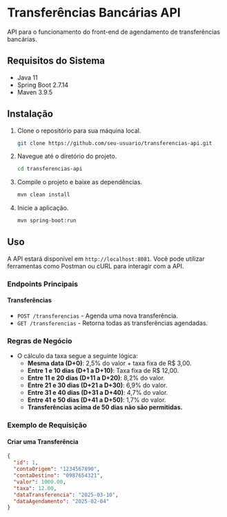 # Transferências Bancárias API

API para o funcionamento do front-end de agendamento de transferências bancárias.

## Requisitos do Sistema

- Java 11
- Spring Boot 2.7.14
- Maven 3.9.5

## Instalação

1. Clone o repositório para sua máquina local.
    ```bash
    git clone https://github.com/seu-usuario/transferencias-api.git
    ```

2. Navegue até o diretório do projeto.
    ```bash
    cd transferencias-api
    ```

3. Compile o projeto e baixe as dependências.
    ```bash
    mvn clean install
    ```

4. Inicie a aplicação.
    ```bash
    mvn spring-boot:run
    ```

## Uso

A API estará disponível em `http://localhost:8081`. Você pode utilizar ferramentas como Postman ou cURL para interagir com a API.

### Endpoints Principais

#### Transferências
- `POST /transferencias` - Agenda uma nova transferência.
- `GET /transferencias` - Retorna todas as transferências agendadas.

### Regras de Negócio

- O cálculo da taxa segue a seguinte lógica:
   - **Mesma data (D+0)**: 2,5% do valor + taxa fixa de R$ 3,00.
   - **Entre 1 e 10 dias (D+1 a D+10)**: Taxa fixa de R$ 12,00.
   - **Entre 11 e 20 dias (D+11 a D+20)**: 8,2% do valor.
   - **Entre 21 e 30 dias (D+21 a D+30)**: 6,9% do valor.
   - **Entre 31 e 40 dias (D+31 a D+40)**: 4,7% do valor.
   - **Entre 41 e 50 dias (D+41 a D+50)**: 1,7% do valor.
   - **Transferências acima de 50 dias não são permitidas.**

### Exemplo de Requisição

#### Criar uma Transferência
```json
{
  "id": 1,
  "contaOrigem": "1234567890",
  "contaDestino": "0987654321",
  "valor": 1000.00,
  "taxa": 12.00,
  "dataTransferencia": "2025-03-10",
  "dataAgendamento": "2025-02-04"
}
